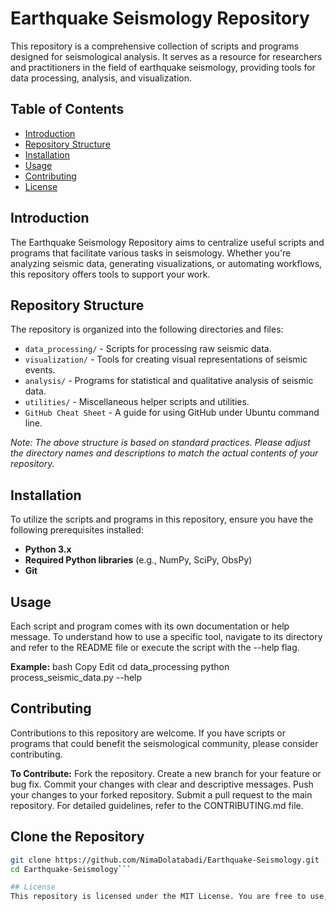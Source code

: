 # Earthquake Seismology Repository

This repository is a comprehensive collection of scripts and programs designed for seismological analysis. It serves as a resource for researchers and practitioners in the field of earthquake seismology, providing tools for data processing, analysis, and visualization.

## Table of Contents

- [Introduction](#introduction)
- [Repository Structure](#repository-structure)
- [Installation](#installation)
- [Usage](#usage)
- [Contributing](#contributing)
- [License](#license)

## Introduction

The Earthquake Seismology Repository aims to centralize useful scripts and programs that facilitate various tasks in seismology. Whether you're analyzing seismic data, generating visualizations, or automating workflows, this repository offers tools to support your work.

## Repository Structure

The repository is organized into the following directories and files:

- `data_processing/` - Scripts for processing raw seismic data.
- `visualization/` - Tools for creating visual representations of seismic events.
- `analysis/` - Programs for statistical and qualitative analysis of seismic data.
- `utilities/` - Miscellaneous helper scripts and utilities.
- `GitHub Cheat Sheet` - A guide for using GitHub under Ubuntu command line.

*Note: The above structure is based on standard practices. Please adjust the directory names and descriptions to match the actual contents of your repository.*

## Installation

To utilize the scripts and programs in this repository, ensure you have the following prerequisites installed:

- **Python 3.x**
- **Required Python libraries** (e.g., NumPy, SciPy, ObsPy)
- **Git**

## Usage
Each script and program comes with its own documentation or help message. To understand how to use a specific tool, navigate to its directory and refer to the README file or execute the script with the --help flag.

**Example:**
bash
Copy
Edit
cd data_processing
python process_seismic_data.py --help

## Contributing
Contributions to this repository are welcome. If you have scripts or programs that could benefit the seismological community, please consider contributing.

**To Contribute:**
Fork the repository.
Create a new branch for your feature or bug fix.
Commit your changes with clear and descriptive messages.
Push your changes to your forked repository.
Submit a pull request to the main repository.
For detailed guidelines, refer to the CONTRIBUTING.md file.

## Clone the Repository

```bash
git clone https://github.com/NimaDolatabadi/Earthquake-Seismology.git
cd Earthquake-Seismology```

## License
This repository is licensed under the MIT License. You are free to use, modify, and distribute the code, provided you include proper attribution. For more information, see the LICENSE file.
